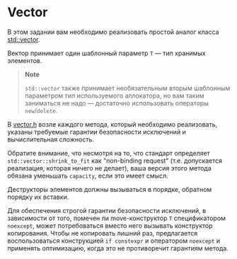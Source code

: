 # Vector

В этом задании вам необходимо реализовать простой аналог класса
[std::vector](https://en.cppreference.com/w/cpp/container/vector).

Вектор принимает один шаблонный параметр `T` &mdash; тип хранимых элементов.

> **Note**
>
> `std::vector` также принимает необязательным вторым шаблонным параметром
> тип используемого аллокатора, но вам таким заниматься не надо &mdash;
> достаточно использовать операторы `new`/`delete`.

В [vector.h](src/vector.h) возле каждого метода, который необходимо реализовать,
указаны требуемые гарантии безопасности исключений и вычислительная сложность.

Обратите внимание, что несмотря на то, что стандарт определяет
`std::vector::shrink_to_fit` как "non-binding request" (т.е. допускается
реализация, которая ничего не делает), ваша версия этого метода обязана
уменьшать `capacity`, если это имеет смысл.

Деструкторы элементов должны вызываться в порядке, обратном порядку их вставки.

 Для обеспечения строгой гарантии безопасности исключений, в зависимости от того, помечен ли move-конструктор `T` спецификатором `noexcept`, может потребоваться вместо него вызывать конструктор копирования. Чтобы не копировать лишний раз, предлагается воспользоваться конструкцией `if constexpr` и оператором `noexcept` и применять оптимизацию, когда это не противоречит гарантиям метода.
